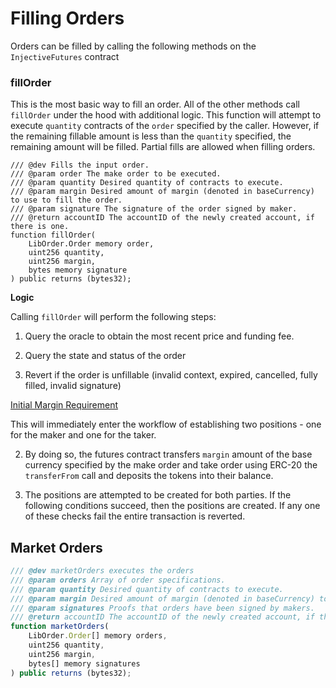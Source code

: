 # Filling Orders

Orders can be filled by calling the following methods on the `InjectiveFutures` contract

### fillOrder

This is the most basic way to fill an order. All of the other methods call `fillOrder` under the hood with additional logic. This function will attempt to execute `quantity` contracts of the `order` specified by the caller. However, if the remaining fillable amount is less than the `quantity` specified, the remaining amount will be filled. Partial fills are allowed when filling orders.

```
/// @dev Fills the input order.
/// @param order The make order to be executed.
/// @param quantity Desired quantity of contracts to execute.
/// @param margin Desired amount of margin (denoted in baseCurrency) to use to fill the order.
/// @param signature The signature of the order signed by maker.
/// @return accountID The accountID of the newly created account, if there is one.
function fillOrder(
    LibOrder.Order memory order,
    uint256 quantity,
    uint256 margin,
    bytes memory signature
) public returns (bytes32);
```

**Logic**

Calling `fillOrder` will perform the following steps:

1. Query the oracle to obtain the most recent price and funding fee.
2. Query the state and status of the order

2. Revert if the order is unfillable (invalid context, expired, cancelled, fully filled, invalid signature)

[Initial Margin Requirement](./keyterms.md#initial-margin-requirement)



This will immediately enter the workflow of establishing two positions - one for the maker and one for the taker. 

2. By doing so, the futures contract transfers `margin` amount of the base currency specified by the make order and take order using ERC-20 the `transferFrom` call and deposits the tokens into their balance. 

3. The positions are attempted to be created for both parties. If the following conditions succeed, then the positions are created. If any one of these checks fail the entire transaction is reverted.



## **Market Orders**

```javascript
/// @dev marketOrders executes the orders
/// @param orders Array of order specifications.
/// @param quantity Desired quantity of contracts to execute.
/// @param margin Desired amount of margin (denoted in baseCurrency) to use to fill the orders.
/// @param signatures Proofs that orders have been signed by makers.
/// @return accountID The accountID of the newly created account, if there is one.
function marketOrders(
    LibOrder.Order[] memory orders,
    uint256 quantity,
    uint256 margin,
    bytes[] memory signatures
) public returns (bytes32);
```
